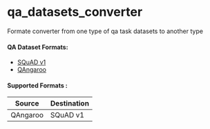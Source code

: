 # qa_datasets_converter
Formate converter from one type of qa task datasets to another type

#### QA Dataset Formats:

* [SQuAD v1](https://github.com/rajpurkar/SQuAD-explorer/blob/master/dataset/dev-v1.1.json)
* [QAngaroo](http://bit.ly/2m0W32k)
     
#### Supported Formats :
Source | Destination
------------ | -------------
QAngaroo| SQuAD v1
